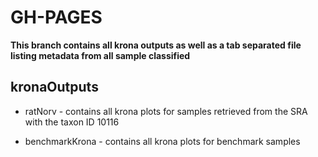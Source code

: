 # GH-PAGES

**This branch contains all krona outputs as well as a tab separated file listing metadata from all sample classified**

## kronaOutputs
* ratNorv - contains all krona plots for samples retrieved from the SRA with the taxon ID 10116

* benchmarkKrona - contains all krona plots for benchmark samples

